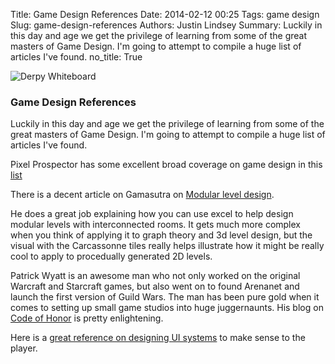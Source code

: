 Title: Game Design References
Date: 2014-02-12 00:25
Tags: game design
Slug: game-design-references
Authors: Justin Lindsey
Summary: Luckily in this day and age we get the privilege of learning from some of the great masters of Game Design. I'm going to attempt to compile a huge list of articles I've found.
no_title: True

![Derpy Whiteboard](/theme/images/chronobit/game_design_101.gif)

### Game Design References
Luckily in this day and age we get the privilege of learning from some of the great masters of Game Design. I'm going to attempt to compile a huge list of articles I've found.

Pixel Prospector has some excellent broad coverage on game design in this [list](http://www.pixelprospector.com/the-big-list-of-game-design/)

There is a decent article on Gamasutra on [Modular level design](http://www.gamasutra.com/blogs/PaulTozour/20131201/206006/Decision_Modeling_and_Optimization_in_Game_Design_Part_9_Modular_Level_Design.php).

He does a great job explaining how you can use excel to help design modular levels with interconnected rooms. It gets much more complex when you think of applying it to graph theory and 3d level design, but the visual with the Carcassonne tiles really helps illustrate how it might be really cool to apply to procedually generated 2D levels.

Patrick Wyatt is an awesome man who not only worked on the original Warcraft and Starcraft games, but also went on to found Arenanet and launch the first version of Guild Wars. The man has been pure gold when it comes to setting up small game studios into huge juggernaunts. His blog on [Code of Honor](http://www.codeofhonor.com/blog/the-making-of-warcraft-part-1) is pretty enlightening.

Here is a [great reference on designing UI systems](http://www.gamasutra.com/view/feature/4072/designing_games_that_dont_suck.php?utm_content=buffera2fc1&utm_source=buffer&utm_medium=twitter&utm_campaign=Buffer)
 to make sense to the player.
